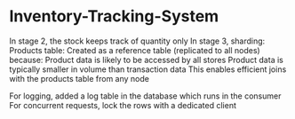 # Inventory-Tracking-System
In stage 2, the stock keeps track of quantity only
In stage 3, sharding: Products table: Created as a reference table (replicated to all nodes) because:
Product data is likely to be accessed by all stores
Product data is typically smaller in volume than transaction data
This enables efficient joins with the products table from any node

For logging, added a log table in the database which runs in the consumer
For concurrent requests, lock the rows with a dedicated client